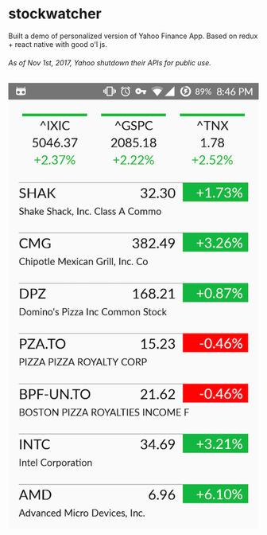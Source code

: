 # stockwatcher

Built a demo of personalized version of Yahoo Finance App. Based on redux + react native with good o'l js.
###### As of Nov 1st, 2017, Yahoo shutdown their APIs for public use.

![Alt text](/misc/screenshot_android.png?raw=true "Optional Title")
